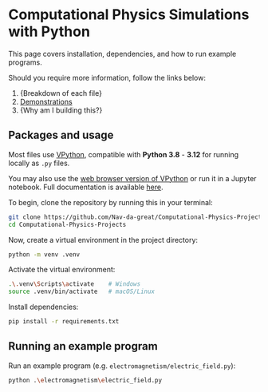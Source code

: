 # Computational Physics Simulations with Python
This page covers installation, dependencies, and how to run example programs.

Should you require more information, follow the links below:

1. {Breakdown of each file}
2. [Demonstrations](DEMO.md)
3. {Why am I building this?}

## Packages and usage
Most files use [VPython](https://vpython.org/), compatible with **Python 3.8** - **3.12** for running locally as ```.py``` files.

You may also use the [web browser version of VPython](https://vpython.org/presentation2018/noinstall.html) or run it in a Jupyter notebook. Full documentation is available [here](https://glowscript.org/docs/VPythonDocs/index.html).

To begin, clone the repository by running this in your terminal:
```bash
git clone https://github.com/Nav-da-great/Computational-Physics-Projects.git
cd Computational-Physics-Projects
```
Now, create a virtual environment in the project directory:
```bash
python -m venv .venv
```
Activate the virtual environment:
```bash
.\.venv\Scripts\activate    # Windows
source .venv/bin/activate   # macOS/Linux
```
Install dependencies:
```bash
pip install -r requirements.txt
```
## Running an example program

Run an example program (e.g. ```electromagnetism/electric_field.py```):
```bash
python .\electromagnetism\electric_field.py
```
